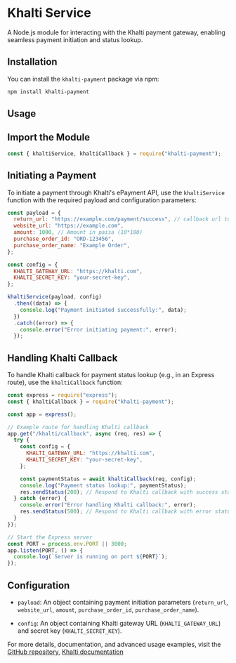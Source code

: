 # Khalti Service

A Node.js module for interacting with the Khalti payment gateway, enabling seamless payment initiation and status lookup.

## Installation

You can install the `khalti-payment` package via npm:

```bash
npm install khalti-payment
```

## Usage

## Import the Module

```javascript
const { khaltiService, khaltiCallback } = require("khalti-payment");
```

## Initiating a Payment

To initiate a payment through Khalti's ePayment API, use the `khaltiService` function with the required payload and configuration parameters:

```javascript
const payload = {
  return_url: "https://example.com/payment/success", // callback url to server
  website_url: "https://example.com",
  amount: 1000, // Amount in paisa (10*100)
  purchase_order_id: "ORD-123456",
  purchase_order_name: "Example Order",
};

const config = {
  KHALTI_GATEWAY_URL: "https://khalti.com",
  KHALTI_SECRET_KEY: "your-secret-key",
};

khaltiService(payload, config)
  .then((data) => {
    console.log("Payment initiated successfully:", data);
  })
  .catch((error) => {
    console.error("Error initiating payment:", error);
  });
```

## Handling Khalti Callback

To handle Khalti callback for payment status lookup (e.g., in an Express route), use the `khaltiCallback` function:

```javascript
const express = require("express");
const { khaltiCallback } = require("khalti-payment");

const app = express();

// Example route for handling Khalti callback
app.get("/khalti/callback", async (req, res) => {
  try {
    const config = {
      KHALTI_GATEWAY_URL: "https://khalti.com",
      KHALTI_SECRET_KEY: "your-secret-key",
    };

    const paymentStatus = await khaltiCallback(req, config);
    console.log("Payment status lookup:", paymentStatus);
    res.sendStatus(200); // Respond to Khalti callback with success status
  } catch (error) {
    console.error("Error handling Khalti callback:", error);
    res.sendStatus(500); // Respond to Khalti callback with error status
  }
});

// Start the Express server
const PORT = process.env.PORT || 3000;
app.listen(PORT, () => {
  console.log(`Server is running on port ${PORT}`);
});
```

## Configuration

- `payload`: An object containing payment initiation parameters (`return_url`, `website_url`, `amount`, `purchase_order_id`, `purchase_order_name`).

- `config`: An object containing Khalti gateway URL (`KHALTI_GATEWAY_URL`) and secret key (`KHALTI_SECRET_KEY`).

For more details, documentation, and advanced usage examples, visit the [GitHub repository](https://github.com/hello-world-ttj/khalti-payment), [Khalti documentation](https://docs.khalti.com/)
